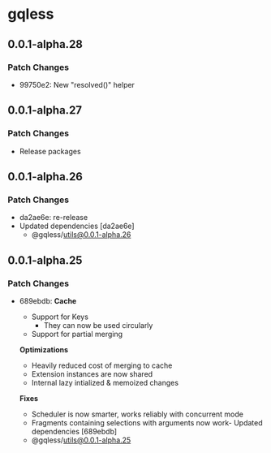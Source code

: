 # gqless

## 0.0.1-alpha.28

### Patch Changes

- 99750e2: New "resolved()" helper

## 0.0.1-alpha.27

### Patch Changes

- Release packages

## 0.0.1-alpha.26

### Patch Changes

- da2ae6e: re-release
- Updated dependencies [da2ae6e]
  - @gqless/utils@0.0.1-alpha.26

## 0.0.1-alpha.25

### Patch Changes

- 689ebdb: **Cache**

  - Support for Keys
    - They can now be used circularly
  - Support for partial merging

  **Optimizations**

  - Heavily reduced cost of merging to cache
  - Extension instances are now shared
  - Internal lazy intialized & memoized changes

  **Fixes**

  - Scheduler is now smarter, works reliably with concurrent mode
  - Fragments containing selections with arguments now work- Updated dependencies [689ebdb]
  - @gqless/utils@0.0.1-alpha.25
